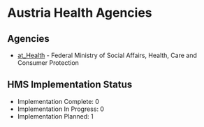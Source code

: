 # Austria Health Agencies

## Agencies

- [at_Health](at_Health/index.md) - Federal Ministry of Social Affairs, Health, Care and Consumer Protection

## HMS Implementation Status

- Implementation Complete: 0
- Implementation In Progress: 0
- Implementation Planned: 1
